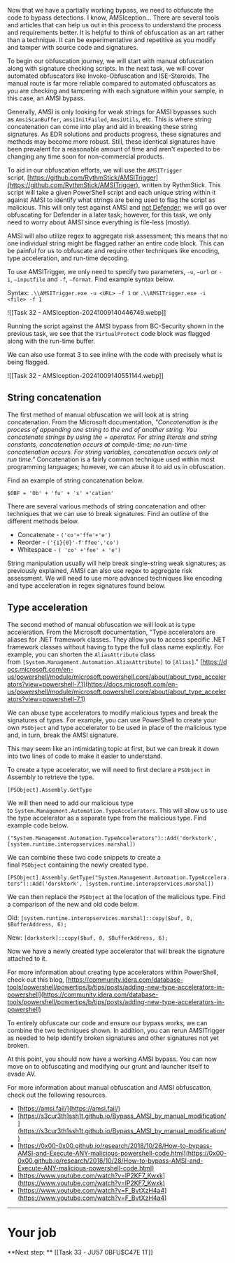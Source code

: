 Now that we have a partially working bypass, we need to obfuscate the code to bypass detections. I know, AMSIception... There are several tools and articles that can help us out in this process to understand the process and requirements better. It is helpful to think of obfuscation as an art rather than a technique. It can be experimentative and repetitive as you modify and tamper with source code and signatures.  

To begin our obfuscation journey, we will start with manual obfuscation along with signature checking scripts. In the next task, we will cover automated obfuscators like Invoke-Obfuscation and ISE-Steroids. The manual route is far more reliable compared to automated obfuscators as you are checking and tampering with each signature within your sample, in this case, an AMSI bypass.

Generally, AMSI is only looking for weak strings for AMSI bypasses such as `AmsiScanBuffer`, `amsiInitFailed`, `AmsiUtils`, etc. This is where string concatenation can come into play and aid in breaking these string signatures. As EDR solutions and products progress, these signatures and methods may become more robust. Still, these identical signatures have been prevalent for a reasonable amount of time and aren't expected to be changing any time soon for non-commercial products.  

To aid in our obfuscation efforts, we will use the `AMSITrigger` script, [https://github.com/RythmStick/AMSITrigger](https://github.com/RythmStick/AMSITrigger), written by RythmStick. This script will take a given PowerShell script and each unique string within it against AMSI to identify what strings are being used to flag the script as malicious. This will only test against AMSI and <u>not Defender</u>; we will go over obfuscating for Defender in a later task; however, for this task, we only need to worry about AMSI since everything is file-less (mostly).

AMSI will also utilize regex to aggregate risk assessment; this means that no one individual string might be flagged rather an entire code block. This can be painful for us to obfuscate and require other techniques like encoding, type acceleration, and run-time decoding.  

To use AMSITrigger, we only need to specify two parameters, `-u`, `—url` or `-i`, `—inputfile` and `-f`, `—format`. Find example syntax below.

Syntax: `.\\AMSITrigger.exe -u <URL> -f 1` or `.\\AMSITrigger.exe -i <file> -f 1`

![[Task 32 - AMSIception-20241009140446749.webp]]

Running the script against the AMSI bypass from BC-Security shown in the previous task, we see that the `VirtualProtect` code block was flagged along with the run-time buffer.  

We can also use format 3 to see inline with the code with precisely what is being flagged.

![[Task 32 - AMSIception-20241009140551144.webp]]


## String concatenation

The first method of manual obfuscation we will look at is string concatenation. From the Microsoft documentation, *"Concatenation is the process of appending one string to the end of another string. You concatenate strings by using the + operator. For string literals and string constants, concatenation occurs at compile-time; no run-time concatenation occurs. For string variables, concatenation occurs only at run time."* Concatenation is a fairly common technique used within most programming languages; however, we can abuse it to aid us in obfuscation. 

Find an example of string concatenation below.

`$OBF = 'Ob' + 'fu' + 's' +'cation'`

There are several various methods of string concatenation and other techniques that we can use to break signatures. Find an outline of the different methods below.  

- Concatenate - `('co'+'ffe'+'e')`
- Reorder - `('{1}{0}'-f'ffee','co')`
- Whitespace - `( 'co' +'fee' + 'e')`

String manipulation usually will help break single-string weak signatures; as previously explained, AMSI can also use regex to aggregate risk assessment. We will need to use more advanced techniques like encoding and type acceleration in regex signatures found below.

## Type acceleration

The second method of manual obfuscation we will look at is type acceleration. From the Microsoft documentation, "Type accelerators are aliases for .NET framework classes. They allow you to access specific .NET framework classes without having to type the full class name explicitly. For example, you can shorten the `AliasAttribute` class from `[System.Management.Automation.AliasAttribute]` to `[Alias]`." [https://docs.microsoft.com/en-us/powershell/module/microsoft.powershell.core/about/about_type_accelerators?view=powershell-7.1](https://docs.microsoft.com/en-us/powershell/module/microsoft.powershell.core/about/about_type_accelerators?view=powershell-7.1)

We can abuse type accelerators to modify malicious types and break the signatures of types. For example, you can use PowerShell to create your own `PSObject` and type accelerator to be used in place of the malicious type and, in turn, break the AMSI signature.  

This may seem like an intimidating topic at first, but we can break it down into two lines of code to make it easier to understand.  

To create a type accelerator, we will need to first declare a `PSObject` in Assembly to retrieve the type.

`[PSObject].Assembly.GetType`

We will then need to add our malicious type to `System.Management.Automation.TypeAccelerators`. This will allow us to use the type accelerator as a separate type from the malicious type. Find example code below.

`("System.Management.Automation.TypeAccelerators")::Add('dorkstork', [system.runtime.interopservices.marshal])`

We can combine these two code snippets to create a final `PSObject` containing the newly created type.  

`[PSObject].Assembly.GetType("System.Management.Automation.TypeAccelerators")::Add('dorsktork', [system.runtime.interopservices.marshal])`

We can then replace the `PSObject` at the location of the malicious type. Find a comparison of the new and old code below.  

Old: `[system.runtime.interopservices.marshal]::copy($buf, 0, $BufferAddress, 6);`

New: `[dorkstork]::copy($buf, 0, $BufferAddress, 6);`

Now we have a newly created type accelerator that will break the signature attached to it.  

For more information about creating type accelerators within PowerShell, check out this blog, [https://community.idera.com/database-tools/powershell/powertips/b/tips/posts/adding-new-type-accelerators-in-powershell](https://community.idera.com/database-tools/powershell/powertips/b/tips/posts/adding-new-type-accelerators-in-powershell)


To entirely obfuscate our code and ensure our bypass works, we can combine the two techniques shown. In addition, you can rerun AMSITrigger as needed to help identify broken signatures and other signatures not yet broken.  

At this point, you should now have a working AMSI bypass. You can now move on to obfuscating and modifying our grunt and launcher itself to evade AV.  

For more information about manual obfuscation and AMSI obfuscation, check out the following resources.

- [](https://amsi.fail/)[https://amsi.fail/](https://amsi.fail/)
- [](https://s3cur3th1ssh1t.github.io/Bypass_AMSI_by_manual_modification/)[https://s3cur3th1ssh1t.github.io/Bypass_AMSI_by_manual_modification/](https://s3cur3th1ssh1t.github.io/Bypass_AMSI_by_manual_modification/)
- [](https://0x00-0x00.github.io/research/2018/10/28/How-to-bypass-AMSI-and-Execute-ANY-malicious-powershell-code.html)[https://0x00-0x00.github.io/research/2018/10/28/How-to-bypass-AMSI-and-Execute-ANY-malicious-powershell-code.html](https://0x00-0x00.github.io/research/2018/10/28/How-to-bypass-AMSI-and-Execute-ANY-malicious-powershell-code.html)
- [](https://www.youtube.com/watch?v=lP2KF7_Kwxk)[https://www.youtube.com/watch?v=lP2KF7_Kwxk](https://www.youtube.com/watch?v=lP2KF7_Kwxk)
- [](https://www.youtube.com/watch?v=F_BvtXzH4a4)[https://www.youtube.com/watch?v=F_BvtXzH4a4](https://www.youtube.com/watch?v=F_BvtXzH4a4)


---

# Your job




**Next step: ** [[Task 33 - JU57 0BFU$C47E 1T]]

